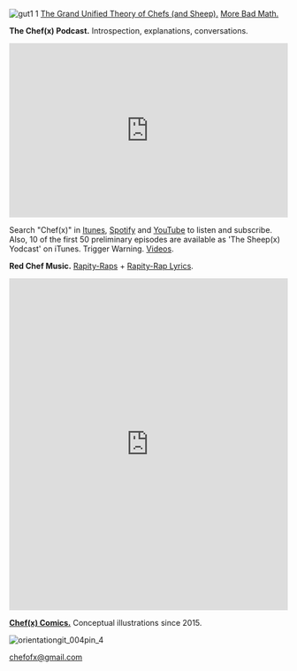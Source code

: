 ![gut1 1](https://user-images.githubusercontent.com/25256570/50060037-60cd1380-0143-11e9-8900-f682b8071d5e.png)
[The Grand Unified Theory of Chefs (and Sheep).](https://drive.google.com/open?id=1rsG8FJndwGp2N7rGXBk1TpqgTqXBEsU5) [More Bad Math.](https://drive.google.com/open?id=1eIErGm1g7K4sz4WCqiIOiKoobbV-yN7-)

**The Chef(x) Podcast.** Introspection, explanations, conversations.

<iframe width="100%" height="315" src="https://www.youtube.com/embed/Mmbpft8PIjo?start=1040" frameborder="0" allow="accelerometer; autoplay; encrypted-media; gyroscope; picture-in-picture" allowfullscreen></iframe> 

Search "Chef(x)" in [Itunes](https://itunes.apple.com/us/podcast/the-chef-x-podcast/id1304107115?mt=2), [Spotify](https://open.spotify.com/show/2621Jbw5efMNSr9MeSAR7M) and [YouTube](https://www.youtube.com/playlist?list=PLpf-EegYnknQoeSkuJC-Tj7xEVUT-hO1a) to listen and subscribe. Also, 10 of the first 50 preliminary episodes are available as 'The Sheep(x) Yodcast' on iTunes. Trigger Warning. [Videos](https://www.youtube.com/playlist?list=PLpf-EegYnknSY97yiky58ZRryyURuNG_m).

**Red Chef Music.** [Rapity-Raps](https://soundcloud.com/redchef/albums) + [Rapity-Rap Lyrics](https://drive.google.com/open?id=1YJFqU4T3h9VbFE0tUbFX0o1KQvKV_XUc).

<iframe width="100%" height="600" scrolling="no" frameborder="no" allow="autoplay" src="https://w.soundcloud.com/player/?url=https%3A//api.soundcloud.com/playlists/709641285&color=%23ff5500&auto_play=false&hide_related=false&show_comments=true&show_user=true&show_reposts=false&show_teaser=true&visual=true"></iframe>

[**Chef(x) Comics.**](https://www.instagram.com/chefofx/?hl=en) Conceptual illustrations since 2015. 

![orientationgit_004pin_4](https://user-images.githubusercontent.com/25256570/53441334-71a7ca00-39bb-11e9-9a72-e33cc9e06a6e.png)

chefofx@gmail.com    
